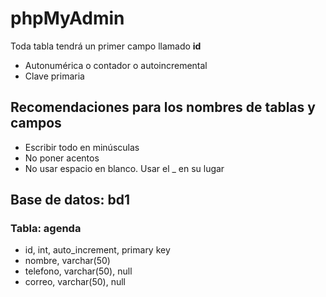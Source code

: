 phpMyAdmin
==========

Toda tabla tendrá un primer campo llamado **id**
  - Autonumérica o contador o autoincremental
  - Clave primaria

## Recomendaciones para los nombres de tablas y campos

  - Escribir todo en minúsculas
  - No poner acentos
  - No usar espacio en blanco. Usar el _ en su lugar

## Base de datos: bd1

### Tabla: agenda

  - id, int, auto_increment, primary key
  - nombre, varchar(50)
  - telefono, varchar(50), null
  - correo, varchar(50), null
